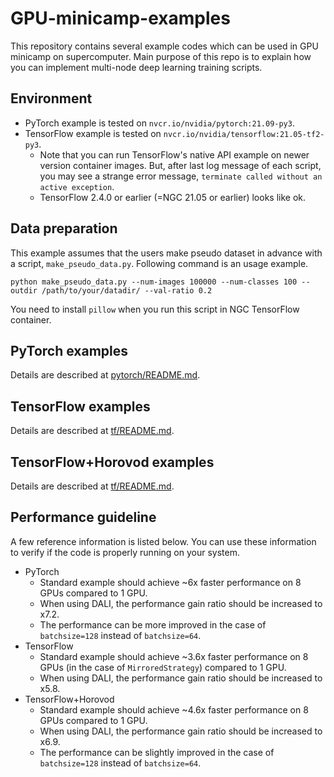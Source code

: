 # GPU-minicamp-examples

This repository contains several example codes which can be used in GPU minicamp on supercomputer. Main purpose of this repo is to explain how you can implement multi-node deep learning training scripts.

## Environment

* PyTorch example is tested on `nvcr.io/nvidia/pytorch:21.09-py3`.
* TensorFlow example is tested on `nvcr.io/nvidia/tensorflow:21.05-tf2-py3`.
    - Note that you can run TensorFlow's native API example on newer version container images. But, after last log message of each script, you may see a strange error message, `terminate called without an active exception`.
    - TensorFlow 2.4.0 or earlier (=NGC 21.05 or earlier) looks like ok.

## Data preparation

This example assumes that the users make pseudo dataset in advance with a script, `make_pseudo_data.py`.
Following command is an usage example.

```
python make_pseudo_data.py --num-images 100000 --num-classes 100 --outdir /path/to/your/datadir/ --val-ratio 0.2
```

You need to install `pillow` when you run this script in NGC TensorFlow container.

## PyTorch examples

Details are described at [pytorch/README.md](pytorch/README.md).

## TensorFlow examples

Details are described at [tf/README.md](tf/README.md).

## TensorFlow+Horovod examples

Details are described at [tf/README.md](tf/README.md).

## Performance guideline

A few reference information is listed below.
You can use these information to verify if the code is properly running on your system.

* PyTorch
    - Standard example should achieve ~6x faster performance on 8 GPUs compared to 1 GPU.
    - When using DALI, the performance gain ratio should be increased to x7.2.
    - The performance can be more improved in the case of `batchsize=128` instead of `batchsize=64`.
* TensorFlow
    - Standard example should achieve ~3.6x faster performance on 8 GPUs (in the case of `MirroredStrategy`) compared to 1 GPU.
    - When using DALI, the performance gain ratio should be increased to x5.8.
* TensorFlow+Horovod
    - Standard example should achieve ~4.6x faster performance on 8 GPUs compared to 1 GPU.
    - When using DALI, the performance gain ratio should be increased to x6.9.
    - The performance can be slightly improved in the case of `batchsize=128` instead of `batchsize=64`.
